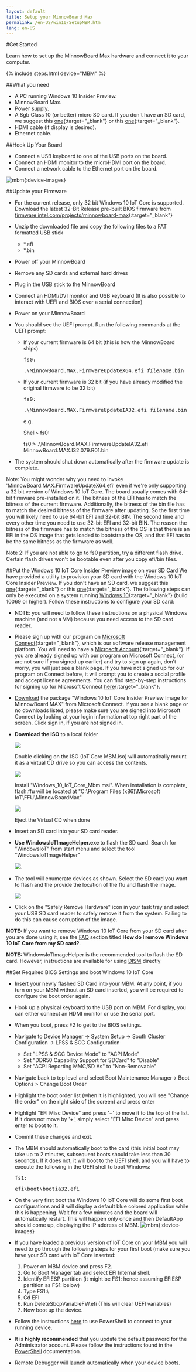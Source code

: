```yaml
---
layout: default
title: Setup your MinnowBoard Max
permalink: /en-US/win10/SetupMBM.htm
lang: en-US
---
```


#Get Started

Learn how to set up the MinnowBoard Max hardware and connect it to your computer.

{% include steps.html device="MBM" %}

##What you need
* A PC running Windows 10 Insider Preview.
* MinnowBoard Max.
* Power supply.
* A 8gb Class 10 (or better) micro SD card. If you don't have an SD card, we suggest this [one](http://www.amazon.com/gp/product/B00IVPU786?tag=thewire06-20&linkCode=as2&creative=374929&camp=211189){:target="_blank"} or this [one](http://www.amazon.com/SanDisk-Ultra-Micro-SDHC-16GB/dp/9966573445/ref=sr_1_15?ie=UTF8&qid=1415926730&sr=8-15&keywords=micro+sd+xd){:target="_blank"}.
* HDMI cable (if display is desired).
* Ethernet cable.

##Hook Up Your Board
* Connect a USB keyboard to one of the USB ports on the board.
* Connect an HDMI monitor to the microHDMI port on the board.
* Connect a network cable to the Ethernet port on the board.

![mbm]({{site.baseurl}}/images/mbm.bmp){:device-images}

##Update your Firmware

* For the current release, only 32 bit Windows 10 IoT Core is supported.  Download the latest 32-Bit Release pre-built BIOS firmware from [firmware.intel.com/projects/minnowboard-max](http://firmware.intel.com/projects/minnowboard-max){:target="_blank"}
* Unzip the downloaded file and copy the following files to a FAT formatted USB stick
	* *.efi
    * *.bin
* Power off your MinnowBoard
* Remove any SD cards and external hard drives
* Plug in the USB stick to the MinnowBoard
* Connect an HDMI/DVI monitor and USB keyboard (It is also possible to interact with UEFI and BIOS over a serial connection)
* Power on your MinnowBoard
* You should see the UEFI prompt. Run the following commands at the UEFI prompt:
	* If your current firmware is 64 bit (this is how the MinnowBoard ships)

		<kbd>fs0:</kbd>

		<kbd>.\MinnowBoard.MAX.FirmwareUpdateX64.efi _filename_.bin</kbd>

    * If your current firmware is 32 bit (if you have already modified the original firmware to be 32 bit)

		<kbd>fs0:</kbd>

		<kbd>.\MinnowBoard.MAX.FirmwareUpdateIA32.efi _filename_.bin</kbd>

		e.g.

        Shell> fs0:

        fs0:\> .\MinnowBoard.MAX.FirmwareUpdateIA32.efi MinnowBoard.MAX.I32.079.R01.bin

* The system should shut down automatically after the firmware update is complete.

Note: You might wonder why you need to invoke 'MinnowBoard.MAX.FirmwareUpdateX64.efi' even if we're only supporting a 32 bit version of Windows 10 IoT Core.
The board usually comes with 64-bit firmware pre-installed on it.  The bitness of the EFI has to match the bitness of the current firmware.  Additionally, the bitness of the bin file has to match the desired bitness of the firmware after updating.
So the first time you will likely need to use 64-bit EFI and 32-bit BIN.
The second time and every other time you need to use 32-bit EFI and 32-bit BIN.
The reason the bitness of the firmware has to match the bitness of the OS is that there is an EFI in the OS image that gets loaded to bootstrap the OS, and that EFI has to be the same bitness as the firmware as well.

Note 2: If you are not able to go to fs0 partition, try a different flash drive. Certain flash drives won't be bootable even after you copy efi/bin files.



##Put the Windows 10 IoT Core Insider Preview image on your SD Card
We have provided a utility to provision your SD card with the Windows 10 IoT Core Insider Preview. If you don't have an SD card, we suggest this [one](http://www.amazon.com/gp/product/B00IVPU786?tag=thewire06-20&linkCode=as2&creative=374929&camp=211189){:target="_blank"} or this [one](http://www.amazon.com/SanDisk-Ultra-Micro-SDHC-16GB/dp/9966573445/ref=sr_1_15?ie=UTF8&qid=1415926730&sr=8-15&keywords=micro+sd+xd){:target="_blank"}.  The following steps can only be executed on a system running [Windows 10](https://insider.windows.com){:target="_blank"} (build 10069 or higher).
Follow these instructions to configure your SD card:

* NOTE: you will need to follow these instructions on a physical Windows machine (and not a VM) because you need access to the SD card reader.
* Please sign up with our program on [Microsoft Connect](https://connect.microsoft.com/windowsembeddediot/SelfNomination.aspx?ProgramID=8558){:target="_blank"}, which is our software release management platform. You will need to have a [Microsoft Account](http://www.microsoft.com/en-us/account/default.aspx){:target="_blank"}. If you are already signed up with our program on Microsoft Connect, (or are not sure if you signed up earlier) and try to sign up again, don’t worry, you will just see a blank page. If you have not signed up for our program on Connect before, it will prompt you to create a social profile and accept license agreements. You can find step-by-step instructions for signing up for Microsoft Connect [here](https://connect.microsoft.com/windowsembeddedIoT/Downloads/DownloadDetails.aspx?DownloadID=57783){:target="_blank"}.
* [Download](https://connect.microsoft.com/windowsembeddedIoT/Downloads/DownloadDetails.aspx?DownloadID=57783) the package "Windows 10 IoT Core Insider Preview Image for MinnowBoard MAX" from Microsoft Connect. If you see a blank page or no downloads listed, please make sure you are signed into Microsoft Connect by looking at your login information at top right part of the screen. Click sign in, if you are not signed in.
* **Download the ISO** to a local folder

	<img src="{{site.baseurl}}/images/mbm_iso.png">     
	
	Double clicking on the ISO (IoT Core MBM.iso) will automatically mount it as a virtual CD drive so you can access the contents. 
	
	<img src="{{site.baseurl}}/images/mbm_msi.png">  
	
	Install "Windows_10_IoT_Core_Mbm.msi". When installation is complete, flash.ffu will be located at "C:\Program Files (x86)\Microsoft IoT\FFU\MinnowBoardMax"
	
	<img src="{{site.baseurl}}/images/mbmffu.png">
	
	Eject the Virtual CD when done
	
* Insert an SD card into your SD card reader.
* **Use WindowsIoTImageHelper.exe** to flash the SD card. Search for "WindowsIoT" from start menu and select the tool "WindowsIoTImageHelper"

	<img src="{{site.baseurl}}/images/ImagerHelperSearch.png">. 
	
* The tool will enumerate devices as shown. 
	Select the SD card you want to flash and the provide the location of the ffu and flash the image.

	<img src="{{site.baseurl}}/images/mbm_ImageHelper.png">

* Click on the "Safely Remove Hardware" icon in your task tray and select your USB SD card reader to safely remove it from the system.  Failing to do this can cause corruption of the image.

**NOTE:** If you want to remove Windows 10 IoT Core from your SD card after you are done using it, see the [FAQ]({{site.baseurl}}/{{page.lang}}/Faqs.htm) section titled **How do I remove Windows 10 IoT Core from my SD card?**.

**NOTE:** WindowsIoTImageHelper is the recommended tool to flash the SD card. However, instructions are available for using [DISM]({{site.baseurl}}/{{page.lang}}/win10/samples/dism.htm) directly

##Set Required BIOS Settings and boot Windows 10 IoT Core

* Insert your newly flashed SD Card into your MBM.  At any point, if you turn on your MBM without an SD card inserted, you will be required to configure the boot order again.
* Hook up a physical keyboard to the USB port on MBM. For display, you can either connect an HDMI monitor or use the serial port.
* When you boot, press F2 to get to the BIOS settings.
* Navigate to Device Manager -> System Setup -> South Cluster Configuration -> LPSS & SCC Configuration
    * Set "LPSS & SCC Device Mode" to "ACPI Mode"
    * Set "DDR50 Capability Support for SDCard" to "Disable"
    * Set "ACPI Reporting MMC/SD As" to "Non-Removable"
* Navigate back to top level and select Boot Maintenance Manager-> Boot Options > Change Boot Order
* Highlight the boot order list (when it is highlighted, you will see "Change the order" on the right side of the screen) and press enter
* Highlight "EFI Misc Device" and press '+' to move it to the top of the list. If it does not move by '+', simply select "EFI Misc Device" and press enter to boot to it.
* Commit these changes and exit.
* The MBM should automatically boot to the card (this initial boot may take up to 2 minutes, subsequent boots should take less than 30 seconds). If it does not, it will boot to the UEFI shell, and you will have to execute the following in the UEFI shell to boot Windows:

	<kbd>fs1:</kbd><br/>

	<kbd>efi\boot\bootia32.efi</kbd>

* On the very first boot the Windows 10 IoT Core will do some first boot configurations and it will display a default blue colored application while this is happening. Wait for a few minutes and the board will automatically restart. This will happen only once and then DefaultApp should come up, displaying the IP address of MBM.
![mbm]({{site.baseurl}}/images/DefaultAppMBM.png){:device-images}


* If you have loaded a previous version of IoT Core on your MBM you will need to go through the following steps for your first boot (make sure you have your SD card with IoT Core inserted:
  1. Power on MBM device and press F2.
  2. Go to Boot Manager tab and select EFI Internal shell.
  3. Identify EFIESP partition (it might be FS1: hence assuming EFIESP partition as FS1: below)
  4. Type FS1:\ 
  5. Cd EFI
  6. Run  DeleteSbcpVariableFW.efi (This will clear UEFI variables)
  7. Now boot up the device.
* Follow the instructions [here]({{site.baseurl}}/{{page.lang}}/win10/samples/PowerShell.htm) to use PowerShell to connect to your running device.
* It is **highly recommended** that you update the default password for the Administrator account. Please follow the instructions found in the [PowerShell]({{site.baseurl}}/{{page.lang}}/win10/samples/PowerShell.htm) documentation.
* Remote Debugger will launch automatically when your device boots.
